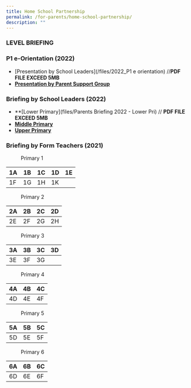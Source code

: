 ```yaml
---
title: Home School Partnership
permalink: /for-parents/home-school-partnership/
description: ""
---
```

### LEVEL BRIEFING

### P1 e-Orientation (2022)

* [Presentation by School Leaders](/files/2022_P1 e orientation) //**PDF FILE EXCEED 5MB**
* **[Presentation by Parent Support Group](/files/24%20Nov%2021%20P1%20Orientation_PSG%20Sharing.pdf)**


### Briefing by School Leaders (2022)

* **[Lower Primary](files/Parents Briefing 2022 - Lower Pri) // **PDF FILE EXCEED 5MB**
* **[Middle Primary](/files/Parents%20Briefing%202022%20-%20Middle%20Pri.pdf)**
* **[Upper Primary](/files/Parents%20Briefing%202022%20-%20Upper%20Pri.pdf)**

### Briefing by Form Teachers (2021)
<figure> <figcaption> Primary 1</figcaption> </figure>

| 1A | 1B | 1C | 1D | 1E |
|----|----|----|----|----|
| 1F | 1G | 1H | 1K |    |

<figure> <figcaption> Primary 2</figcaption> </figure>

| 2A | 2B | 2C | 2D |
|----|----|----|----|
| 2E | 2F | 2G | 2H |

<figure> <figcaption> Primary 3</figcaption> </figure>

| 3A | 3B | 3C |  3D |
|----|----|----|-----|
| 3E | 3F | 3G |     |

<figure> <figcaption> Primary 4</figcaption> </figure>

| 4A | 4B | 4C |
|----|----|----|
| 4D | 4E | 4F |

<figure> <figcaption> Primary 5</figcaption> </figure>

| 5A | 5B | 5C |
|----|----|----|
| 5D | 5E | 5F |

<figure> <figcaption> Primary 6</figcaption> </figure>

| 6A | 6B | 6C |
|----|----|----|
| 6D | 6E | 6F |